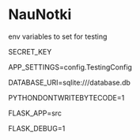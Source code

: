 # NauNotki
env variables to set for testing 

SECRET_KEY

APP_SETTINGS=config.TestingConfig

DATABASE_URI=sqlite:///database.db

PYTHONDONTWRITEBYTECODE=1

FLASK_APP=src

FLASK_DEBUG=1
